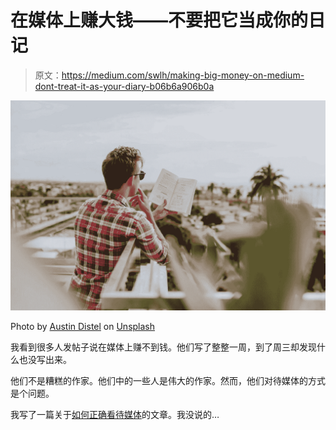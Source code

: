 # 在媒体上赚大钱——不要把它当成你的日记

> 原文：<https://medium.com/swlh/making-big-money-on-medium-dont-treat-it-as-your-diary-b06b6a906b0a>

![](img/9009f86305e6c5e28f2c3ab93826d529.png)

Photo by [Austin Distel](https://unsplash.com/@austindistel?utm_source=unsplash&utm_medium=referral&utm_content=creditCopyText) on [Unsplash](https://unsplash.com/search/photos/personal-diary?utm_source=unsplash&utm_medium=referral&utm_content=creditCopyText)

我看到很多人发帖子说在媒体上赚不到钱。他们写了整整一周，到了周三却发现什么也没写出来。

他们不是糟糕的作家。他们中的一些人是伟大的作家。然而，他们对待媒体的方式是个问题。

我写了一篇关于[如何正确看待媒体](/swlh/want-to-make-money-on-medium-get-your-perspective-right-d3b317cf4dbe)的文章。我没说的…